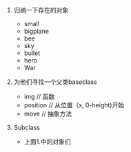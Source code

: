 1. 归纳一下存在的对象
    - small
    - bigplane
    - bee
    - sky
    - bullet
    - hero
    - War
    
2. 为他们寻找一个父类baseclass
    - img // 函数
    - position // 从位置（x, 0-height)开始
    - move // 抽象方法
    
3. Subclass
    - 上面1.中的对象们
    
    
    